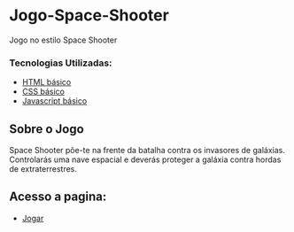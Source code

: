 # Jogo-Space-Shooter
Jogo no estilo Space Shooter

### Tecnologias Utilizadas:

* [HTML básico](https://www.w3schools.com/html/)
* [CSS básico](https://developer.mozilla.org/pt-BR/docs/Web/CSS)
* [Javascript básico](https://developer.mozilla.org/pt-BR/docs/Web/JavaScript)

## Sobre o Jogo
Space Shooter põe-te na frente da batalha contra os invasores de galáxias.
Controlarás uma nave espacial e deverás proteger a galáxia contra hordas de extraterrestres.

## Acesso a pagina:
* [Jogar](https://katianne23.github.io/Jogo-Space-Shooter/)
